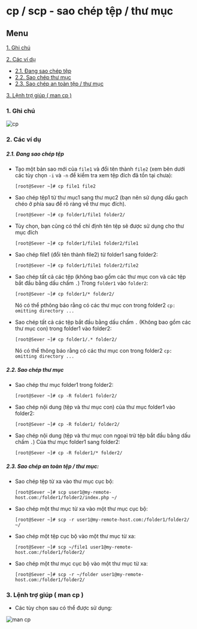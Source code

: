 ﻿# cp / scp - sao chép tệp / thư mục
## Menu
[1. Ghi chú](#GhiChu)

[2. Các ví dụ](#ViDu)
- [2.1. Đang sao chép tệp](#SaoChepTep)
- [2.2. Sao chép thư mục](#SaoChepThuMuc)
- [2.3. Sao chép an toàn tệp / thư mục](#SaoChepAnToan)

[3. Lệnh trợ giúp ( man cp )](#LenhTroGiup)

<a name="GhiChu"></a>
### 1. Ghi chú
![cp](https://user-images.githubusercontent.com/84270045/143012122-eb3034ec-7854-4e48-bd71-ebb14f9b4c5c.png)

<a name="ViDu"></a>
### 2. Các ví dụ

<a name="SaoChepTep"></a>
##### 2.1. Đang sao chép tệp
- Tạo một bản sao mới của `file1` và đổi tên thành `file2` (xem bên dưới các tùy chọn `-i` và `-n` để kiểm tra xem tệp đích đã tồn tại chưa):
    ```
    [root@Sever ~]# cp file1 file2
    ```

- Sao chép tệp1 từ thư mục1 sang thư mục2 (bạn nên sử dụng dấu gạch chéo ở phía sau để rõ ràng về thư mục đích).
    ```
    [root@Sever ~]# cp folder1/file1 folder2/
    ```
    
- Tùy chọn, bạn cũng có thể chỉ định tên tệp sẽ được sử dụng cho thư mục đích
    ```
    [root@Sever ~]# cp folder1/file1 folder2/file1
    ```
    
- Sao chép file1 (đổi tên thành file2) từ folder1 sang folder2:
     ```
    [root@Sever ~]# cp folder1/file1 folder2/file2
    ```
    
- Sao chép tất cả các tệp (không bao gồm các thư mục con và các tệp bắt đầu bằng dấu chấm `.`) Trong `folder1` vào `folder2`:
    ```
    [root@Sever ~]# cp folder1/* folder2/
    ```
    
    Nó có thể pthông báo rằng có các thư mục con trong folder2 `cp: omitting directory ...`
- Sao chép tất cả các tệp bắt đầu bằng dấu chấm `.` (Không bao gồm các thư mục con) trong folder1 vào folder2:
    ```
    [root@Sever ~]# cp folder1/.* folder2/
    ```
    Nó có thể thông báo rằng có các thư mục con trong folder2 `cp: omitting directory ...`


<a name="SaoChepThuMuc"></a>
##### 2.2. Sao chép thư mục
- Sao chép thư mục folder1 trong folder2:
    ```
    [root@Sever ~]# cp -R folder1 folder2/
    ```
    
- Sao chép nội dung (tệp và thư mục con) của thư mục folder1 vào folder2:
    ```
    [root@Sever ~]# cp -R folder1/ folder2/
    ```
    
- Sao chép nội dung (tệp và thư mục con ngoại trừ tệp bắt đầu bằng dấu chấm `.`) Của thư mục folder1 sang folder2:
    ```
    [root@Sever ~]# cp -R folder1/* folder2/
    ```

<a name="SaoChepAnToan"></a>
##### 2.3. Sao chép an toàn tệp / thư mục:
- Sao chép tệp từ xa vào thư mục cục bộ:
    ```
    [root@Sever ~]# scp user1@my-remote-host.com:/folder1/folder2/index.php ~/
    ```
    
- Sao chép một thư mục từ xa vào một thư mục cục bộ:
    ```
    [root@Sever ~]# scp -r user1@my-remote-host.com:/folder1/folder2/ ~/
    ```
    
- Sao chép một tệp cục bộ vào một thư mục từ xa:
    ```
    [root@Sever ~]# scp ~/file1 user1@my-remote-host.com:/folder1/folder2/
    ```
    
- Sao chép một thư mục cục bộ vào một thư mục từ xa:
    ```
    [root@Sever ~]# scp -r ~/folder user1@my-remote-host.com:/folder1/folder2/
    ```

<a name="LenhTroGiup"></a>
### 3. Lệnh trợ giúp ( man cp )
- Các tùy chọn sau có thể được sử dụng:

![man cp](https://user-images.githubusercontent.com/84270045/143018077-217aaab7-cd12-45ff-b008-089f506a8947.png)
    
    